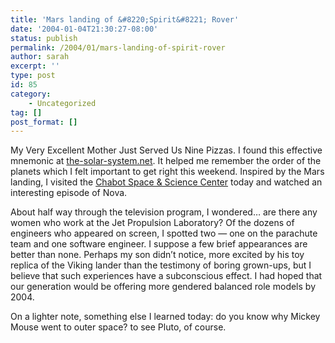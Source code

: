 ```yaml
---
title: 'Mars landing of &#8220;Spirit&#8221; Rover'
date: '2004-01-04T21:30:27-08:00'
status: publish
permalink: /2004/01/mars-landing-of-spirit-rover
author: sarah
excerpt: ''
type: post
id: 85
category:
    - Uncategorized
tag: []
post_format: []
---
```

My Very Excellent Mother Just Served Us Nine Pizzas. I found this effective mnemonic at [the-solar-system.net](http://www.the-solar-system.net/). It helped me remember the order of the planets which I felt important to get right this weekend. Inspired by the Mars landing, I visited the [Chabot Space &amp; Science Center](http://www.chabotspace.org/) today and watched an interesting episode of Nova.

About half way through the television program, I wondered… are there any women who work at the Jet Propulsion Laboratory? Of the dozens of engineers who appeared on screen, I spotted two — one on the parachute team and one software engineer. I suppose a few brief appearances are better than none. Perhaps my son didn’t notice, more excited by his toy replica of the Viking lander than the testimony of boring grown-ups, but I believe that such experiences have a subconscious effect. I had hoped that our generation would be offering more gendered balanced role models by 2004.

On a lighter note, something else I learned today: do you know why Mickey Mouse went to outer space? to see Pluto, of course.